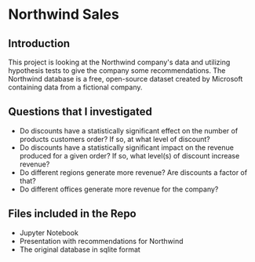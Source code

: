 
# Northwind Sales

## Introduction

This project is looking at the Northwind company's data and utilizing hypothesis tests to give the company some recommendations.  The Northwind database is a free, open-source dataset created by Microsoft containing data from a fictional company.

## Questions that I investigated

* Do discounts have a statistically significant effect on the number of products customers order?  If so, at what level of discount?
* Do discounts have a statistically significant impact on the revenue produced for a given order?  If so, what level(s) of discount increase revenue?
* Do different regions generate more revenue?  Are discounts a factor of that?
* Do different offices generate more revenue for the company?


## Files included in the Repo
* Jupyter Notebook
* Presentation with recommendations for Northwind
* The original database in sqlite format
